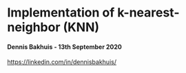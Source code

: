 # Implementation of k-nearest-neighbor (KNN)
#### Dennis Bakhuis - 13th September 2020
https://linkedin.com/in/dennisbakhuis/

